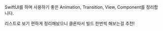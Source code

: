 SwiftUI를 하며 사용하기 좋은 Animation, Transition, View, Component를 정리합니다.

리스트로 보기 편하게 정리해놨으니 클론따서 빌드 한번씩 해보는걸 추천!

